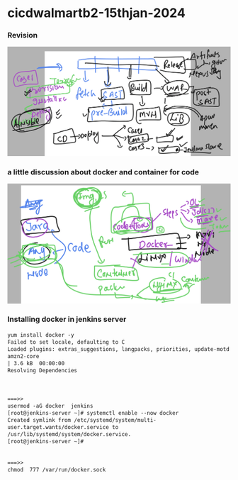 # cicdwalmartb2-15thjan-2024

### Revision 

<img src="rev.png">

### a little discussion about docker and container for code 

<img src="docker.png">

### Installing docker in jenkins server

```
yum install docker -y
Failed to set locale, defaulting to C
Loaded plugins: extras_suggestions, langpacks, priorities, update-motd
amzn2-core                                                                                                                            | 3.6 kB  00:00:00     
Resolving Dependencies



===>>
usermod -aG docker  jenkins 
[root@jenkins-server ~]# systemctl enable --now docker 
Created symlink from /etc/systemd/system/multi-user.target.wants/docker.service to /usr/lib/systemd/system/docker.service.
[root@jenkins-server ~]# 


===>>
chmod  777 /var/run/docker.sock 
```

